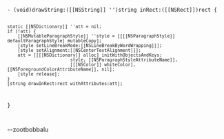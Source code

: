 


<code>
- (void)drawString:([[NSString]] '')string inRect:([[NSRect]])rect {

    static [[NSDictionary]] ''att = nil;
    if (!att) {
        [[NSMutableParagraphStyle]] ''style = [[[[NSParagraphStyle]] defaultParagraphStyle] mutableCopy];
        [style setLineBreakMode:[[NSLineBreakByWordWrapping]]];
        [style setAlignment:[[NSCenterTextAlignment]]];
        att = [[[[NSDictionary]] alloc] initWithObjectsAndKeys:
                            style, [[NSParagraphStyleAttributeName]], 
                            [[[NSColor]] whiteColor], [[NSForegroundColorAttributeName]], nil];
        [style release];
    }
    [string drawInRect:rect withAttributes:att];

}

</code>

--zootbobbalu